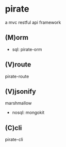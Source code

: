 # pirate
a mvc restful api framework

## (M)orm
+ sql: pirate-orm

## (V)route
pirate-route

## (V)jsonify
marshmallow
+ nosql: mongokit

## (C)cli
pirate-cli

